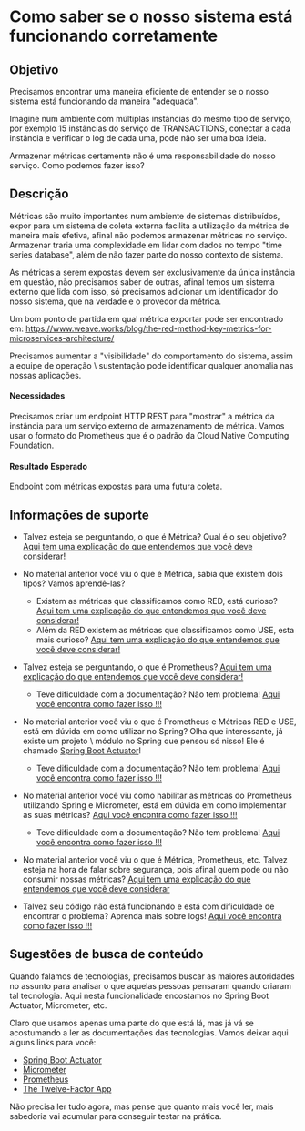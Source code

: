 # Como saber se o nosso sistema está funcionando corretamente

## Objetivo

Precisamos encontrar uma maneira eficiente de entender se o nosso sistema está funcionando da maneira "adequada".

Imagine num ambiente com múltiplas instâncias do mesmo tipo de serviço, por exemplo 15 instâncias do serviço de 
TRANSACTIONS, conectar a cada instância e verificar o log de cada uma, pode não ser uma boa ideia.

Armazenar métricas certamente não é uma responsabilidade do nosso serviço. Como podemos fazer isso?

## Descrição

Métricas são muito importantes num ambiente de sistemas distribuídos, expor para um sistema de coleta externa facilita a 
utilização da métrica de maneira mais efetiva, afinal não podemos armazenar métricas no serviço. Armazenar traria uma 
complexidade em lidar com dados no tempo "time series database", além de não fazer parte do nosso contexto de sistema.

As métricas a serem expostas devem ser exclusivamente da única instância em questão, não precisamos saber de outras, 
afinal temos um sistema externo que lida com isso, só precisamos adicionar um identificador do nosso sistema, que na 
verdade e o provedor da métrica.

Um bom ponto de partida em qual métrica exportar pode ser encontrado em:
https://www.weave.works/blog/the-red-method-key-metrics-for-microservices-architecture/

Precisamos aumentar a "visibilidade" do comportamento do sistema, assim a equipe de operação \ sustentação pode 
identificar qualquer anomalia nas nossas aplicações.

#### Necessidades

Precisamos criar um endpoint HTTP REST para "mostrar" a métrica da instância para um serviço externo de armazenamento 
de métrica. Vamos usar o formato do Prometheus que é o padrão da Cloud Native Computing Foundation.

#### Resultado Esperado

Endpoint com métricas expostas para uma futura coleta.

## Informações de suporte

* Talvez esteja se perguntando, o que é Métrica? Qual é o seu objetivo? [Aqui tem uma explicação do que entendemos que você deve considerar!](../informacao_procedural/metric.md)

* No material anterior você viu o que é Métrica, sabia que existem dois tipos? Vamos aprendê-las?

    *  Existem as métricas que classificamos como RED, está curioso? [Aqui tem uma explicação do que entendemos que você deve considerar!](../informacao_procedural/metric-red.md)
    *  Além da RED existem as métricas que classificamos como USE, esta mais curioso? [Aqui tem uma explicação do que entendemos que você deve considerar!](../informacao_procedural/metric-use.md)

* Talvez esteja se perguntando, o que é Prometheus? [Aqui tem uma explicação do que entendemos que você deve considerar!](https://prometheus.io/docs/introduction/overview/)
    
    * Teve dificuldade com a documentação? Não tem problema! [Aqui você encontra como fazer isso !!!](../informacao_procedural/prometheus.md)

* No material anterior você viu o que é Prometheus e Métricas RED e USE, está em dúvida em como utilizar no Spring? Olha que 
interessante, já existe um projeto \ módulo no Spring que pensou só nisso! Ele é chamado [Spring Boot Actuator](https://docs.spring.io/spring-boot/docs/current/reference/html/production-ready-features.html#production-ready-metrics)!

    * Teve dificuldade com a documentação? Não tem problema! [Aqui você encontra como fazer isso !!!](../informacao_suporte/spring-actuator-metrics.md)

* No material anterior você viu como habilitar as métricas do Prometheus utilizando Spring e Micrometer, está em dúvida 
em como implementar as suas métricas? [Aqui você encontra como fazer isso !!!](https://docs.spring.io/spring-boot/docs/current/reference/htmlsingle/#production-ready-metrics-getting-started)

    * Teve dificuldade com a documentação? Não tem problema! [Aqui você encontra como fazer isso !!!](../informacao_suporte/spring-micrometer.md)

* No material anterior você viu o que é Métrica, Prometheus, etc. Talvez esteja na hora de falar sobre segurança, pois 
afinal quem pode ou não consumir nossas métricas? [Aqui tem uma explicação do que entendemos que você deve considerar](../informacao_procedural/seguranca_cloud_native.md)

* Talvez seu código não está funcionando e está com dificuldade de encontrar o problema? Aprenda mais sobre logs! [Aqui você encontra como fazer isso !!!](../informacao_suporte/spring-logging.md)

## Sugestões de busca de conteúdo

Quando falamos de tecnologias, precisamos buscar as maiores autoridades no assunto para analisar o que aquelas pessoas 
pensaram quando criaram tal tecnologia. Aqui nesta funcionalidade encostamos no Spring Boot Actuator, Micrometer, etc. 

Claro que usamos apenas uma parte do que está lá, mas já vá se acostumando a ler as documentações das tecnologias. 
Vamos deixar aqui alguns links para você:

* [Spring Boot Actuator](https://docs.spring.io/spring-boot/docs/current/reference/html/production-ready-features.html#production-ready-enabling)
* [Micrometer](https://micrometer.io/)
* [Prometheus](https://prometheus.io/)
* [The Twelve-Factor App](https://12factor.net/pt_br/)

Não precisa ler tudo agora, mas pense que quanto mais você ler, mais sabedoria vai acumular para conseguir testar na prática.